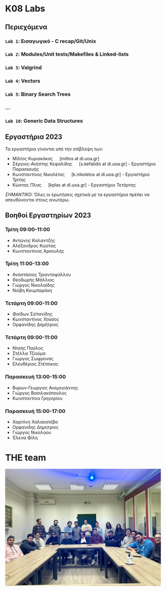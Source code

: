 # K08 Labs

## Περιεχόμενα

### `Lab 1`: Εισαγωγικό - C recap/Git/Unix


### `Lab 2`: Modules/Unit  tests/Makefiles & Linked-lists


### `Lab 3`: Valgrind


### `Lab 4`: Vectors


### `Lab 5`: Binary Search Trees

### ...

### `Lab 10`: Generic Data Structures

## Εργαστήρια 2023

Τα εργαστήρια γίνονται υπό την επίβλεψη των:
- Μίλτος Κυριακάκος   [miltos at di.uoa.gr]
- Σέργιος-Ανέστης Κεφαλίδης   [s.kefalidis at di.uoa.gr] - Εργαστήριο Παρασκευής
- Κωνσταντίνος Νικολέτος   [k.nikoletos at di.uoa.gr] - Εργαστήριο Τρίτης
- Κώστας Πλας   [kplas at di.uoa.gr] - Εργαστήριο Τετάρτης

*ΣΗΜΑΝΤΙΚΟ:* Όλες οι ερωτήσεις σχετικά με τα εργαστήρια πρέπει να απευθύνονται στους ανωτέρω.

## Βοηθοί Εργαστηρίων 2023

### Τρίτη 09:00-11:00

- Αντώνης Καλαντζής
- Αλέξανδρος Κώστας
- Κωνσταντίνος Αρκουλής

### Τρίτη 11:00-13:00

- Αναστάσιος Τριανταφύλλου
- Θεοδωρής Μάλλιος
- Γιώργος Νικολαίδης
- Νιόβη Κουμπαράκη 

### Τετάρτη 09:00-11:00

- Φαίδων Σεϊτανίδης
- Κωνσταντίνος Χούσος
- Oρφανίδης Δημήτριος

### Τετάρτη 09:00-11:00

- Νταής Παύλος
- Στέλλα Τζιούμα
- Γιώργος Σωφρονάς
- Ελευθέριος Στέτσικας

### Παρασκευή 13:00-15:00

- Βυρων-Γεωργιος Ανεμογιάννης 
- Γιώργος Βασιλακόπουλος
- Κωνσταντίνα Γρηγορίου 

### Παρασκευή 15:00-17:00

- Χαριτίνη Χαλακατέβα 
- Oρφανιδης Δημητριος
- Γιώργος Νικολαου
- Έλενα Φίλη

# THE team

![](../docs/k08-2023.jpg)
